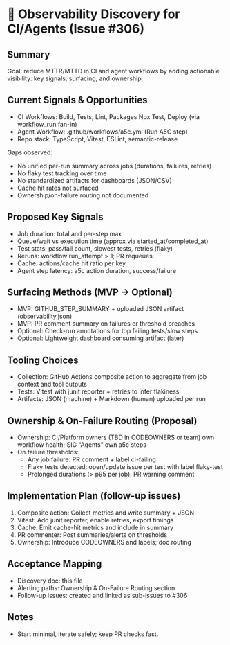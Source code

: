 # 🔭 Observability Discovery for CI/Agents (Issue #306)

## Summary
Goal: reduce MTTR/MTTD in CI and agent workflows by adding actionable visibility: key signals, surfacing, and ownership.

## Current Signals & Opportunities
- CI Workflows: Build, Tests, Lint, Packages Npx Test, Deploy (via workflow_run fan-in)
- Agent Workflow: .github/workflows/a5c.yml (Run A5C step)
- Repo stack: TypeScript, Vitest, ESLint, semantic-release

Gaps observed:
- No unified per-run summary across jobs (durations, failures, retries)
- No flaky test tracking over time
- No standardized artifacts for dashboards (JSON/CSV)
- Cache hit rates not surfaced
- Ownership/on-failure routing not documented

## Proposed Key Signals
- Job duration: total and per-step max
- Queue/wait vs execution time (approx via started_at/completed_at)
- Test stats: pass/fail count, slowest tests, retries (flaky)
- Reruns: workflow run_attempt > 1; PR requeues
- Cache: actions/cache hit ratio per key
- Agent step latency: a5c action duration, success/failure

## Surfacing Methods (MVP → Optional)
- MVP: GITHUB_STEP_SUMMARY + uploaded JSON artifact (observability.json)
- MVP: PR comment summary on failures or threshold breaches
- Optional: Check-run annotations for top failing tests/slow steps
- Optional: Lightweight dashboard consuming artifact (later)

## Tooling Choices
- Collection: GitHub Actions composite action to aggregate from job context and tool outputs
- Tests: Vitest with junit reporter + retries to infer flakiness
- Artifacts: JSON (machine) + Markdown (human) uploaded per run

## Ownership & On-Failure Routing (Proposal)
- Ownership: CI/Platform owners (TBD in CODEOWNERS or team) own workflow health; SIG “Agents” own a5c steps
- On failure thresholds:
  - Any job failure: PR comment + label ci-failing
  - Flaky tests detected: open/update issue per test with label flaky-test
  - Prolonged durations (> p95 per job): PR warning comment

## Implementation Plan (follow-up issues)
1) Composite action: Collect metrics and write summary + JSON
2) Vitest: Add junit reporter, enable retries, export timings
3) Cache: Emit cache-hit metrics and include in summary
4) PR commenter: Post summaries/alerts on thresholds
5) Ownership: Introduce CODEOWNERS and labels; doc routing

## Acceptance Mapping
- Discovery doc: this file
- Alerting paths: Ownership & On-Failure Routing section
- Follow-up issues: created and linked as sub-issues to #306

## Notes
- Start minimal, iterate safely; keep PR checks fast.

